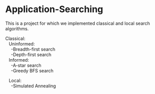 # Application-Searching

This is a project for which we implemented classical and local search algorithms.

Classical: \
  &ensp; Uninformed: \
  &emsp; -Breadth-first search \
  &emsp; -Depth-first search \
  &ensp; Informed: \
  &emsp; -A-star search \
  &emsp; -Greedy BFS search
    
  &ensp; Local:  \
  &emsp; -Simulated Annealing
    
